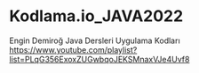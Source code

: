 # Kodlama.io_JAVA2022
Engin Demiroğ Java Dersleri Uygulama Kodları
https://www.youtube.com/playlist?list=PLqG356ExoxZUGwbqoJEKSMnaxVJe4Uvf8
